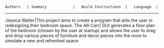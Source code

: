     Authors   | Summary            |   Build Instructions  |   Language  |
--------------------------------------------------------------------------------
Jessica Walter|This project aims to create a program that aids the user in redesigning their bedroom space. The   Alli Carr|     GUI generates a floor plan of the bedroom (chosen by the user at startup) and allows the user to                  drag and drop various pieces of furniture and decor pieces into the room to simulate a new and                    refreshed space.






